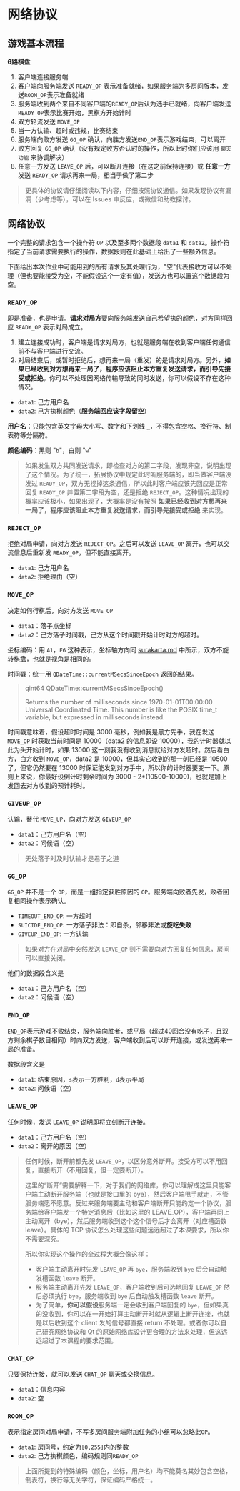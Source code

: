 # 网络协议

## 游戏基本流程

**6路棋盘**

1. 客户端连接服务端
2. 客户端向服务端发送 `READY_OP` 表示准备就绪，如果服务端为多房间版本，发送`ROOM_OP`表示准备就绪
3. 服务端收到两个来自不同客户端的`READY_OP`后认为选手已就绪，向客户端发送`READY_OP`表示比赛开始，黑棋方开始计时
4. 双方轮流发送 `MOVE_OP`
5. 当一方认输、超时或违规，比赛结束
6. 服务端向败方发送 `GG_OP` 确认，向胜方发送`END_OP`表示游戏结束，可以离开
7. 败方回复 `GG_OP` 确认（没有规定败方否认时的操作，所以此时你们应该用 `聊天功能` 来协调解决）
8. 任意一方发送 `LEAVE_OP` 后，可以断开连接（在这之前保持连接）或 **任意一方**发送 `READY_OP` 请求再来一局，相当于做了第二步

> 更具体的协议请仔细阅读以下内容，仔细按照协议通信。如果发现协议有漏洞（少考虑等），可以在 Issues 中反应，或微信和助教探讨。

## 网络协议

一个完整的请求包含一个操作符 `OP` 以及至多两个数据段 `data1` 和 `data2`。操作符指定了当前请求需要执行的操作，数据段则在此基础上给出了一些额外信息。

下面给出本次作业中可能用到的所有请求及其处理行为，"空"代表接收方可以不处理（但也要能接受为空，不能假设这个一定有值），发送方也可以置这个数据段为空。

### `READY_OP`

即是准备，也是申请。**请求对局方**要向服务端发送自己希望执的颜色，对方同样回应 `READY_OP` 表示对局成立。

1. 建立连接成功时，客户端是请求对局方，也就是服务端在收到客户端任何通信前不与客户端进行交流。
2. 对局结束后，或暂时拒绝后，想再来一局（重发）的是请求对局方。另外，**如果已经收到对方想再来一局了，程序应该阻止本方重复发送请求，而引导先接受或拒绝**。你可以不处理因网络传输导致的同时发送，你可以假设不存在这种情况。

- `data1`: 己方用户名
- `data2`: 己方执棋颜色（**服务端回应该字段留空**）

**用户名**：只能包含英文字母大小写、数字和下划线 `_`，不得包含空格、换行符、制表符等分隔符。

**颜色编码**：黑则 "`b`"，白则 "`w`"

> 如果发生双方共同发送请求，即检查对方的第二字段，发现非空，说明出现了这个情况。为了统一，拓展协议中规定此时听服务端的，即当做客户端没发过 `READY_OP`，双方无视掉这条通信，所以此时客户端应该先回应是正常回复 `READY_OP` 并置第二字段为空，还是拒绝 `REJECT_OP`。这种情况出现的概率应该极小，如果出现了，大概率是没有按照 **如果已经收到对方想再来一局了，程序应该阻止本方重复发送请求，而引导先接受或拒绝** 来实现。

### `REJECT_OP`

拒绝对局申请，向对方发送 `REJECT_OP`。之后可以发送 `LEAVE_OP` 离开，也可以交流信息后重新发 `READY_OP`，但不能直接离开。

- `data1`: 己方用户名
- `data2`: 拒绝理由（空）

### `MOVE_OP`

决定如何行棋后，向对方发送 `MOVE_OP`

- `data1`：落子点坐标
- `data2`：己方落子时间戳，己方从这个时间戳开始计时对方的超时。

坐标编码：用 `A1`，`F6` 这种表示，坐标轴方向同 [surakarta.md](../../guidance/surakarta/surakarta.md) 中所示，双方不旋转棋盘，也就是视角是相同的。

时间戳：统一用 `QDateTime::currentMSecsSinceEpoch` 返回的结果。

> qint64 QDateTime::currentMSecsSinceEpoch()
> 
> Returns the number of milliseconds since 1970-01-01T00:00:00 Universal Coordinated Time. This number is like the POSIX time_t variable, but expressed in milliseconds instead.

时间戳意味着，假设超时时间是 3000 毫秒，例如我是黑方先手，我在发送 `MOVE_OP` 时获取当前时间是 10000（data2 的信息即设 10000），我的计时器就以此为头开始计时，如果 13000 这一刻我没有收到消息就给对方发超时。然后看白方，白方收到 `MOVE_OP`，data2 是 10000，但其实它收到的那一刻已经是 10500 了，但它仍然要在 13000 时保证能发到对方手中，所以你的计时器要变一下。原则上来说，你最好设倒计时剩余时间为 3000 - 2*(10500-10000)，也就是加上发回去对方收到的预计耗时。

### `GIVEUP_OP`

认输，替代 `MOVE_UP`，向对方发送 `GIVEUP_OP`

- `data1`：己方用户名（空）
- `data2`：问候语（空）

> 无处落子时及时认输才是君子之道

### `GG_OP`

`GG_OP` 并不是一个 `OP`，而是一组指定获胜原因的 `OP`。服务端向败者先发，败者回复相同操作表示确认。

- `TIMEOUT_END_OP`: 一方超时
- `SUICIDE_END_OP`: 一方落子非法：即自杀，邻移非法或**旋吃失败**
- `GIVEUP_END_OP`: 一方认输

> 如果对方在对局中突然发送 `LEAVE_OP` 则不需要向对方回复任何信息，房间可以直接关闭。

他们的数据段含义是

- `data1`：己方用户名（空）
- `data2`：问候语（空）

### `END_OP`
`END_OP`表示游戏不败结束，服务端向胜者，或平局（超过40回合没有吃子，且双方剩余棋子数目相同）时向双方发送，客户端收到后可以断开连接，或发送再来一局的准备。

数据段含义是

- `data1`: 结束原因，`s`表示一方胜利，`d`表示平局
- `data2`: 问候语（空）

### `LEAVE_OP`

任何时候，发送 `LEAVE_OP` 说明即将立刻断开连接。

- `data1`：己方用户名（空）
- `data2`：离开的原因（空）

> 任何时候，断开前都先发 `LEAVE_OP`，以区分意外断开。接受方可以不用回复，直接断开（不用回复，但一定要断开）。
>
> 这里的“断开”需要解释一下，对于我们的网络库，你可以理解成这里只能客户端主动断开服务端（也就是接口里的 bye），然后客户端甩手就走，不管服务端愿不愿意。反过来服务端要主动和客户端断开只能约定一个协议，服务端给客户端发一个特定消息后（比如这里的 LEAVE_OP），客户端再同上主动离开（bye），然后服务端收到这个这个信号后才会离开（对应槽函数 leave）。具体的 TCP 协议怎么处理这些问题远远超过了本课要求，所以你不需要深究。
>
> 所以你实现这个操作的全过程大概会像这样：
> 
> - 客户端主动离开时先发 `LEAVE_OP` 再 `bye`，服务端收到 `bye` 后会自动触发槽函数 `leave` 断开。
> - 服务端主动离开先发 `LEAVE_OP`，客户端收到后可选地回复 `LEAVE_OP` 然后必须执行 `bye`，服务端收到 `bye` 后自动触发槽函数 `leave` 断开。
> - 为了简单，**你可以假设**服务端一定会收到客户端回复的 `bye`，但如果真的没收到，你可以在一开始打算主动断开时就从逻辑上断开连接，也就是以后收到这个 client 发的信号都直接 return 不处理。或者你可以自己研究网络协议和 Qt 的原始网络库设计更合理的方法来处理，但这远远超过了本课程的要求范围。

### `CHAT_OP`

只要保持连接，就可以发送 `CHAT_OP` 聊天或交换信息。

- `data1`：信息内容
- `data2`: 空

### `ROOM_OP`

表示指定房间对局申请，不写多房间服务端附加任务的小组可以忽略此`OP`。

- `data1`: 房间号，约定为`[0,255]`内的整数
- `data2`: 己方执棋颜色，编码规则同`READY_OP`

> 上面所提到的特殊编码（颜色，坐标，用户名）均不能莫名其妙包含空格，制表符，换行等无关字符，保证编码严格统一。
